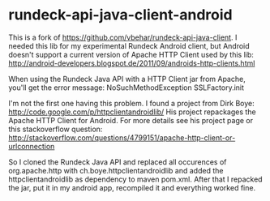 rundeck-api-java-client-android
===============================

This is a fork of https://github.com/vbehar/rundeck-api-java-client.
I needed this lib for my experimental Rundeck Android client, but Android doesn't support a current version of Apache HTTP Client used by this lib:
http://android-developers.blogspot.de/2011/09/androids-http-clients.html

When using the Rundeck Java API with a HTTP Client jar from Apache, you'll get the error message:
NoSuchMethodException SSLFactory.init

I'm not the first one having this problem. I found a project from Dirk Boye:
http://code.google.com/p/httpclientandroidlib/
His project repackages the Apache HTTP Client for Android.
For more details see his project page or this stackoverflow question:
http://stackoverflow.com/questions/4799151/apache-http-client-or-urlconnection

So I cloned the Rundeck Java API and replaced all occurences of org.apache.http with ch.boye.httpclientandroidlib and added the httpclientandroidlib as dependency to maven pom.xml. 
After that I repacked the jar, put it in my android app, recompiled it and everything worked fine.